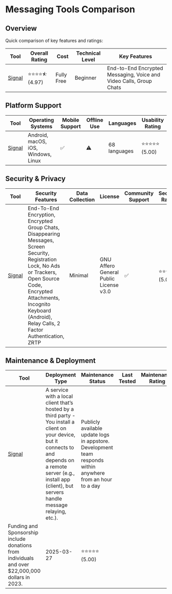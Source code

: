 # Messaging Tools Comparison
## Overview
Quick comparison of key features and ratings:

| Tool | Overall Rating | Cost | Technical Level | Key Features |
|------|----------------|------|-----------------|--------------|
| [Signal](https://signal.org/) | ⭐⭐⭐⭐⯪ (4.97) | Fully Free | Beginner | End-to-End Encrypted Messaging, Voice and Video Calls, Group Chats |

## Platform Support
| Tool | Operating Systems | Mobile Support | Offline Use | Languages | Usability Rating |
|------|------------------|----------------|--------------|-----------|------------------|
| [Signal](https://signal.org/) | Android, macOS, iOS, Windows, Linux | ✅ | ⚠️ | 68 languages | ⭐⭐⭐⭐⭐ (5.00) |

## Security & Privacy
| Tool | Security Features | Data Collection | License | Community Support | Security Rating |
|------|-------------------|-----------------|----------|------------------|----------------|
| [Signal](https://signal.org/) | End-To-End Encryption, Encrypted Group Chats, Disappearing Messages, Screen Security, Registration Lock, No Ads or Trackers, Open Source Code, Encrypted Attachments, Incognito Keyboard (Android), Relay Calls, 2 Factor Authentication, ZRTP | Minimal | GNU Affero General Public License v3.0 | ✅ | ⭐⭐⭐⭐⭐ (5.00) |

## Maintenance & Deployment
| Tool | Deployment Type | Maintenance Status | Last Tested | Maintenance Rating |
|------|----------------|-------------------|-------------|-------------------|
| [Signal](https://signal.org/) | A service with a local client that’s hosted by a third party - You install a client on your device, but it connects to and depends on a remote server (e.g., install app (client), but servers handle message relaying, etc.). | Publicly available update logs in appstore. Development team responds within anywhere from an hour to a day
Funding and Sponsorship include donations from individuals and over $22,000,000 dollars in 2023. | 2025-03-27 | ⭐⭐⭐⭐⭐ (5.00) |
